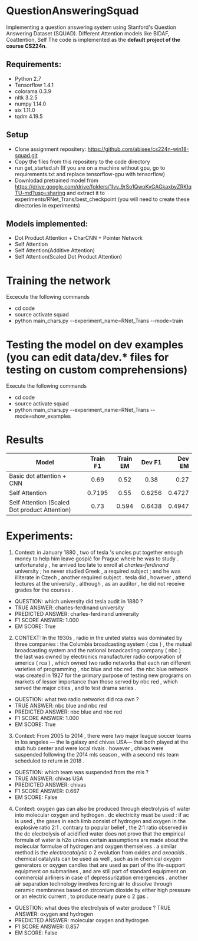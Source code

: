 # QuestionAnsweringSquad
Implementing a question answering system using Stanford's Question Answering Dataset (SQUAD). Different Attention models like BIDAF, Coattention, Self The code is implemented as the **default project of the course CS224n**.

## Requirements:
- Python 2.7
- Tensorflow 1.4.1
- colorama 0.3.9
- nltk 3.2.5
- numpy 1.14.0
- six 1.11.0
- tqdm 4.19.5

## Setup
- Clone assignment repositery: https://github.com/abisee/cs224n-win18-squad.git
- Copy the files from this repositery to the code directory
- run get_started.sh (If you are on a machine without gpu, go to requirements.txt and replace tensorflow-gpu with tensorflow)
- Downlodad pretrained model from https://drive.google.com/drive/folders/1Ivv_9rSo1QwoKvGAGkaxbyZRKIqTU-md?usp=sharing and       extract it to experiments/RNet_Trans/best_checkpoint (you will need to create these directories in experiments)

## Models implemented:
- Dot Product Attention + CharCNN + Pointer Network
- Self Attention
- Self Attention(Additive Attention)
- Self Attention(Scaled Dot Product Attention)

# Training the network
Excecute the following commands
- cd code
- source activate squad
- python main_chars.py --experiment_name=RNet_Trans --mode=train

# Testing the model on dev examples (you can edit data/dev.* files for testing on custom comprehensions)
Execute the following commands
- cd code
- source activate squad
- python main_chars.py --experiment_name=RNet_Trans --mode=show_examples

# Results

| Model | Train F1 | Train EM | Dev F1 | Dev EM|
| ----- |:--------:|:--------:|:------:|------:|
| Basic dot attention + CNN | 0.69 | 0.52 | 0.38 | 0.27|
| Self Attention  | 0.7195| 0.55 | 0.6256 | 0.4727|
| Self Attention (Scaled Dot product Attention) | 0.73 | 0.594 | 0.6438 | 0.4947|

# Experiments:
1. Context: in January 1880 , two of tesla 's uncles put together enough money to help him leave gospić for Prague where he was to study . unfortunately , he arrived too late to enroll at _charles-ferdinand_ university ; he never studied Greek , a required subject ; and he was illiterate in Czech , another required subject . tesla did , however , attend lectures at the university , although , as an auditor , he did not receive grades for the courses .
- QUESTION: which university did tesla audit in 1880 ?
- TRUE ANSWER: charles-ferdinand university
- PREDICTED ANSWER: charles-ferdinand university
- F1 SCORE ANSWER: 1.000
- EM SCORE: True
 
 2. CONTEXT: In the 1930s , radio in the united states was dominated by three companies : the Columbia broadcasting system ( cbs ) , the mutual broadcasting system and the national broadcasting company ( nbc ) . the last was owned by electronics manufacturer radio corporation of america ( rca ) , which owned two radio networks that each ran different varieties of programming , nbc blue and nbc red . the nbc blue network was created in 1927 for the primary purpose of testing new programs on markets of lesser importance than those served by nbc red , which served the major cities , and to test drama series . 
- QUESTION: what two radio networks did rca own ? 
- TRUE ANSWER: nbc blue and nbc red 
- PREDICTED ANSWER: nbc blue and nbc red
- F1 SCORE ANSWER: 1.000 
- EM SCORE: True

3. Context: From 2005 to 2014 , there were two major league soccer teams in los angeles — the la galaxy and chivas USA— that both played at the stub hub center and were local rivals . however , chivas were suspended following the 2014 mls season , with a second mls team scheduled to return in 2018 . 
- QUESTION: which team was suspended from the mls ?
- TRUE ANSWER: chivas USA 
- PREDICTED ANSWER: chivas
- F1 SCORE ANSWER: 0.667 
- EM SCORE: False

4. Context: oxygen gas can also be produced through electrolysis of water into molecular oxygen and hydrogen . dc electricity must be used : if ac is used , the gases in each limb consist of hydrogen and oxygen in the explosive ratio 2:1 . contrary to popular belief , the 2:1 ratio observed in the dc electrolysis of acidified water does not prove that the empirical formula of water is h2o unless certain assumptions are made about the molecular formulae of hydrogen and oxygen themselves . a similar method is the _electrocatalytic_ o 2 evolution from oxides and _oxoacids_ . chemical catalysts can be used as well , such as in chemical oxygen generators or oxygen candles that are used as part of the life-support equipment on submarines , and are still part of standard equipment on commercial airliners in case of depressurization emergencies . another air separation technology involves forcing air to dissolve through ceramic membranes based on zirconium dioxide by either high pressure or an electric current , to produce nearly pure o 2 gas .
- QUESTION: what does the electrolysis of water produce ? TRUE ANSWER: oxygen and hydrogen 
- PREDICTED ANSWER: molecular oxygen and hydrogen
- F1 SCORE ANSWER: 0.857
- EM SCORE: False


